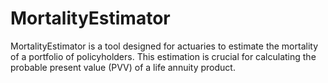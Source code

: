 # MortalityEstimator
MortalityEstimator is a tool designed for actuaries to estimate the mortality of a portfolio of policyholders. This estimation is crucial for calculating the probable present value (PVV) of a life annuity product.
